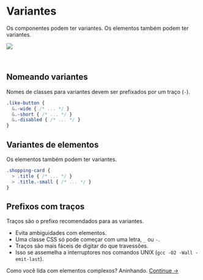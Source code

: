 # Variantes

Os componentes podem ter variantes. Os elementos também podem ter variantes.

![](images/component-modifiers.png)

<br>

## Nomeando variantes
Nomes de classes para variantes devem ser prefixados por um traço (`-`).

  ```scss
  .like-button {
    &.-wide { /* ... */ }
    &.-short { /* ... */ }
    &.-disabled { /* ... */ }
  }
  ```

## Variantes de elementos
Os elementos também podem ter variantes.

  ```scss
  .shopping-card {
    > .title { /* ... */ }
    > .title.-small { /* ... */ }
  }
  ```

## Prefixos com traços
Traços são o prefixo recomendados para as variantes.

  * Evita ambiguidades com elementos.
  * Uma classe CSS só pode começar com uma letra, `_` ou `-`.
  * Traços são mais fáceis de digitar do que travessões.
  * Isso se assemelha a interruptores nos comandos UNIX (`gcc -O2 -Wall -emit-last`).

Como você lida com elementos complexos? Aninhando.
[Continue →](nested-components.md)
<!-- {p:.pull-box} -->
